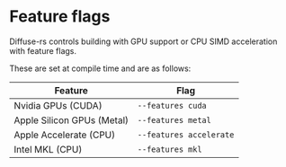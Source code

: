 # Feature flags

Diffuse-rs controls building with GPU support or CPU SIMD acceleration with feature flags.

These are set at compile time and are as follows:

|Feature|Flag|
|--|--|
|Nvidia GPUs (CUDA)|`--features cuda`|
|Apple Silicon GPUs (Metal)|`--features metal`|
|Apple Accelerate (CPU)|`--features accelerate`|
|Intel MKL (CPU)|`--features mkl`|